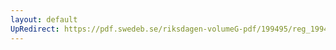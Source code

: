 ```yaml
---
layout: default
UpRedirect: https://pdf.swedeb.se/riksdagen-volumeG-pdf/199495/reg_199495/reg_199495_0497.pdf
---
```

